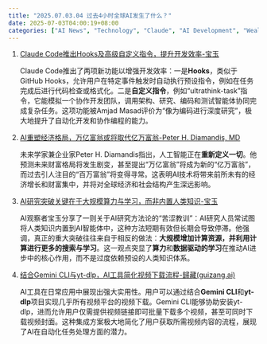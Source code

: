 ```yaml
---
title: "2025.07.03.04 过去4小时全球AI发生了什么？"
date: 2025-07-03T04:00:19+08:00
categories: ["AI News", "Technology", "Claude", "AI Development", "Wealth Economy"]
---
```


1.  [Claude Code推出Hooks及高级自定义指令，提升开发效率-宝玉](https://x.com/dotey/status/1940468264284697003)

    Claude Code推出了两项新功能以增强开发效率：一是**Hooks**，类似于GitHub Hooks，允许用户在特定事件触发时自动执行预设指令，例如在任务完成后进行代码检查或格式化。二是**自定义指令**，例如“ultrathink-task”指令，它能模拟一个协作开发团队，调用架构、研究、编码和测试智能体协同完成复杂任务。这项功能被Amjad Masad评价为“像为编码进行深度研究”，极大地提升了自动化开发和协作编程的能力。

2.  [AI重塑经济格局，万亿富翁或将取代亿万富翁-Peter H. Diamandis, MD](https://x.com/PeterDiamandis/status/1940484846272557209)

    未来学家兼企业家Peter H. Diamandis指出，人工智能正在**重新定义一切**。他预测未来财富格局将发生剧变，甚至提出“万亿富翁”将成为新的“亿万富翁”，而过去引人注目的“百万富翁”将变得寻常。这表明AI技术将带来前所未有的经济增长和财富集中，并将对全球经济和社会结构产生深远影响。

3.  [AI研究突破关键在于大规模算力与学习，而非内置人类知识-宝玉](https://x.com/dotey/status/1940474842543018037)

    AI观察者宝玉分享了一则关于AI研究方法论的“苦涩教训”：AI研究人员常试图将人类知识内置到AI智能体中，这种方法短期有效但长期会导致停滞。他强调，真正的重大突破往往来自于相反的做法：**大规模增加计算资源，并利用计算进行更多的搜索与学习**。这一观点突显了**算力**和**数据驱动的学习**在推动AI进步中的核心作用，而不是过度依赖预设的人类知识体系。

4.  [结合Gemini CLI与yt-dlp，AI工具简化视频下载流程-歸藏(guizang.ai)](https://x.com/op7418/status/1940444157090439369)

    AI工具在日常应用中展现出强大实用性。用户可以通过结合**Gemini CLI**和**yt-dlp**项目实现几乎所有视频平台的视频下载。Gemini CLI能够协助安装yt-dlp，进而允许用户仅需提供视频链接即可批量下载多个视频，甚至可同时下载视频封面。这种集成方案极大地简化了用户获取所需视频内容的流程，展现了AI在自动化任务处理方面的潜力。